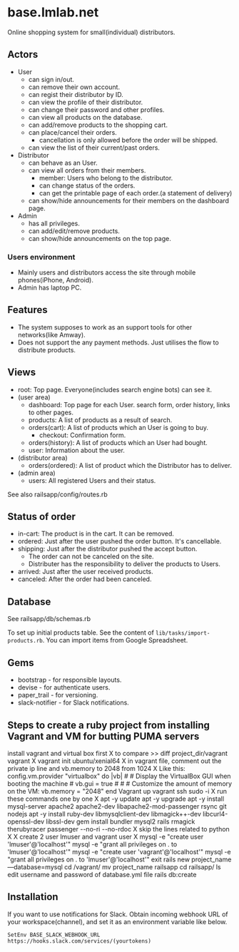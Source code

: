 # base.lmlab.net
Online shopping system for small(individual) distributors.

## Actors
- User
  - can sign in/out.
  - can remove their own account.
  - can regist their distributor by ID.
  - can view the profile of their distributor.
  - can change their password and other profiles.
  - can view all products on the database.
  - can add/remove products to the shopping cart.
  - can place/cancel their orders.
    - cancellation is only allowed before the order will be shipped.
  - can view the list of their current/past orders.
- Distributor
  - can behave as an User.
  - can view all orders from their members.
    - member: Users who belong to the distributor.
    - can change status of the orders.
    - can get the printable page of each order.(a statement of delivery)
  - can show/hide announcements for their members on the dashboard page.
- Admin
  - has all privileges.
  - can add/edit/remove products.
  - can show/hide announcements on the top page.

### Users environment
- Mainly users and distributors access the site through mobile phones(iPhone, Android).
- Admin has laptop PC.


## Features
- The system supposes to work as an support tools for other networks(like Amway).
- Does not support the any payment methods. Just utilises the flow to distribute products.


## Views
- root: Top page. Everyone(includes search engine bots) can see it.
- (user area)
  - dashboard: Top page for each User. search form, order history, links to other pages.
  - products: A list of products as a result of search.
  - orders(cart): A list of products which an User is going to buy.
    - checkout: Confirmation form.
  - orders(history): A list of products which an User had bought.
  - user: Information about the user.
- (distributor area)
  - orders(ordered): A list of product which the Distributor has to deliver.
- (admin area)
  - users: All registered Users and their status.

See also railsapp/config/routes.rb


## Status of order
- in-cart: The product is in the cart. It can be removed.
- ordered: Just after the user pushed the order button. It's cancellable.
- shipping: Just after the distributor pushed the accept button.
  - The order can not be canceled on the site.
  - Distributer has the responsibility to deliver the products to Users.
- arrived: Just after the user received products.
- canceled: After the order had been canceled.


## Database
See railsapp/db/schemas.rb

To set up initial products table.
See the content of `lib/tasks/import-products.rb`.
You can import items from Google Spreadsheet.

## Gems
- bootstrap - for responsible layouts.
- devise - for authenticate users.
- paper_trail - for versioning.
- slack-notifier -  for Slack notifications.

## Steps to create a ruby project from installing Vagrant and VM for butting PUMA servers
install vagrant and virtual box first
X to compare >> diff project_dir/vagrant vagrant X
vagrant init ubuntu/xenial64
X in vagrant file, comment out the private ip line and vb.memory to 2048 from 1024 X Like this: config.vm.provider "virtualbox" do |vb| # # Display the VirtualBox GUI when booting the machine # vb.gui = true # # # Customize the amount of memory on the VM: vb.memory = "2048" end
Vagrant up
vagrant ssh
sudo -i
X run these commands one by one X
apt -y update
apt -y upgrade
apt -y install mysql-server apache2 apache2-dev libapache2-mod-passenger rsync git nodejs
apt -y install ruby-dev libmysqlclient-dev libmagick++-dev libcurl4-openssl-dev libssl-dev
gem install bundler mysql2 rails rmagick therubyracer passenger --no-ri --no-rdoc
X skip the lines related to python X
X create 2 user lmuser and vagrant user X
mysql -e "create user 'lmuser'@'localhost'"
mysql -e "grant all privileges on . to 'lmuser'@'localhost'"
mysql -e "create user 'vagrant'@'localhost'"
mysql -e "grant all privileges on . to 'lmuser'@'localhost'"
exit
rails new project_name —database=mysql
cd /vagrant/
mv project_name railsapp
cd railsapp/
ls
edit username and password of database.yml file
rails db:create

## Installation
If you want to use notifications for Slack.
Obtain incoming webhook URL of your workspace(channel), and set it as an environment variable like below.

```
SetEnv BASE_SLACK_WEBHOOK_URL https://hooks.slack.com/services/(yourtokens)
```
